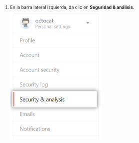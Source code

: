 1. En la barra lateral izquierda, da clic en **Seguridad & análisis**. ![Configuración de análisis y seguridad](/assets/images/help/settings/settings-sidebar-security-analysis.png)
